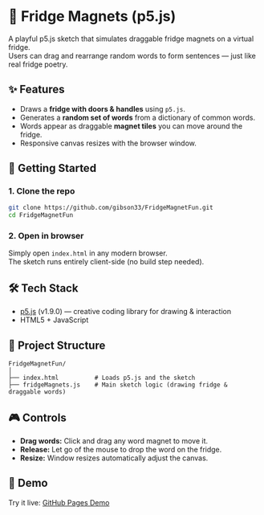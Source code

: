 # 🧲 Fridge Magnets (p5.js)

A playful p5.js sketch that simulates draggable fridge magnets on a virtual fridge.  
Users can drag and rearrange random words to form sentences — just like real fridge poetry.

## ✨ Features

- Draws a **fridge with doors & handles** using `p5.js`.
- Generates a **random set of words** from a dictionary of common words.
- Words appear as draggable **magnet tiles** you can move around the fridge.
- Responsive canvas resizes with the browser window.

## 🚀 Getting Started

### 1. Clone the repo

```bash
git clone https://github.com/gibson33/FridgeMagnetFun.git
cd FridgeMagnetFun
```

### 2. Open in browser

Simply open `index.html` in any modern browser.  
The sketch runs entirely client-side (no build step needed).

## 🛠️ Tech Stack

- [p5.js](https://p5js.org/) (v1.9.0) — creative coding library for drawing & interaction
- HTML5 + JavaScript

## 📂 Project Structure

```
FridgeMagnetFun/
│
├── index.html          # Loads p5.js and the sketch
├── fridgeMagnets.js    # Main sketch logic (drawing fridge & draggable words)
```

## 🎮 Controls

- **Drag words:** Click and drag any word magnet to move it.
- **Release:** Let go of the mouse to drop the word on the fridge.
- **Resize:** Window resizes automatically adjust the canvas.

## 📸 Demo

Try it live: [GitHub Pages Demo](https://gibson33.github.io/FridgeMagnetFun/)
